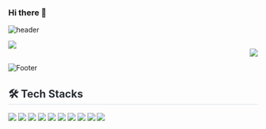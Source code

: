 ### Hi there 👋

![header](https://capsule-render.vercel.app/api?type=waving&color=auto&height=200&section=header&text=SeongGyeong%20GitHub&fontSize=50&fontColor=auto)

<img src="https://github-readme-stats.vercel.app/api/top-langs/?username=hsgyeong&layout=compact">
<div align=right>
<img src="https://github-readme-stats.vercel.app/api?username=hsgyeong&show_icons=true">
</div>
<!--![Top Langs](https://github-readme-stats.vercel.app/api/top-langs/?username=hsgyeong&layout=compact&hide_border=true&langs_count=10)-->
<!--(https://github.com/hsgyeong/github-readme-stats)-->

<!--<div align=right>
![Anurag's GitHub stats](https://github-readme-stats.vercel.app/api?username=hsgyeong)-->
<!--(https://github.com/hsgyeong/github-readme-stats)-->
</div>   

![Footer](https://capsule-render.vercel.app/api?type=waving&color=auto&height=200&section=footer)
<h2 style="border-bottom: 1px solid #d8dee4; color: #282d33;"> 🛠️ Tech Stacks </h2>

<div>
    <img src="https://img.shields.io/badge/Java-007396?style=flat&logo=Java&logoColor=white">
    <img src="https://img.shields.io/badge/jQuery-0769AD?style=flat&logo=jQuery&logoColor=white">
    <img src="https://img.shields.io/badge/Javascript-F7DF1E?style=flat&logo=Javascript&logoColor=white">
    <img src="https://img.shields.io/badge/springboot-6DB33F?style=flat&logo=springboot&logoColor=white">
 
 
  
   
   <img src="https://img.shields.io/badge/Apache%20Tomcat-F8DC75?style=flat&logo=Apache%20Tomcat&logoColor=white">
   <img src="https://img.shields.io/badge/MySQL-4479A1?style=flat&logo=MySQL&logoColor=white">
   <img src="https://img.shields.io/badge/AWS-232F3E?style=flat&logo=AWS&logoColor=white">
   <img src="https://img.shields.io/badge/Amazon%20EC2-FF9900?style=flat&logo=Amazon&20EC2&logoColor=white">

  <img src="https://img.shields.io/badge/Github-181717?style=flat&logo=Github&logoColor=white">
  <img src="https://img.shields.io/badge/Discord-5865F2?style=flat&logo=Github&logoColor=white">
</div><br>


